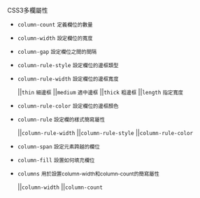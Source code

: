 CSS3多欄屬性
- `column-count` <small>定義欄位的數量</small>
- `column-width` <small>設定欄位的寬度</small>
- `column-gap` <small>設定欄位之間的間隔</small>
- `column-rule-style` <small>設定欄位的邊框類型</small>
- `column-rule-width` <small>設定欄位的邊框寬度</small>

	||`thin` <small>細邊框</small>
	||`medium` <small>適中邊框</small>
	||`thick` <small>粗邊框</small>
	||`length` <small>指定寬度</small>

- `column-rule-color` <small>設定欄位的邊框顏色</small>
- `column-rule` <small>設定欄的樣式簡寫屬性</small>

	||`column-rule-width`
	||`column-rule-style`
	||`column-rule-color`

- `column-span` <small>設定元素跨越的欄位</small>
- `column-fill` <small>設置如何填充欄位</small>
- `columns` <small>用於設置column-width和column-count的簡寫屬性</small>

	||`column-width`
	||`column-count`